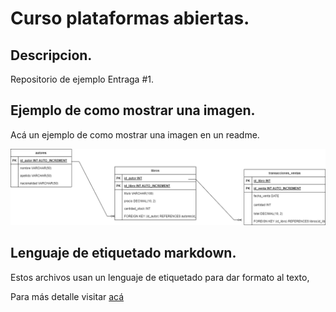# Curso plataformas abiertas.

## Descripcion.
Repositorio de ejemplo Entraga #1.

## Ejemplo de como mostrar una imagen.

Acá un ejemplo de como mostrar una imagen en un readme.

![alt text](./imagenes/diagrama.png "Diagrama")


## Lenguaje de etiquetado markdown.

Estos archivos usan un lenguaje de etiquetado para dar formato al texto, 

Para más detalle visitar [acá](https://www.markdownguide.org/basic-syntax/ )


